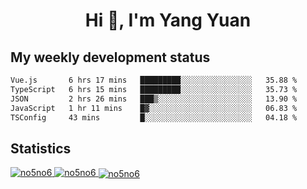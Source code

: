 <h1 align="center">Hi 👋, I'm Yang Yuan</h1>


## My weekly development status
<!--START_SECTION:waka-->

```txt
Vue.js       6 hrs 17 mins   █████████░░░░░░░░░░░░░░░░   35.88 %
TypeScript   6 hrs 15 mins   █████████░░░░░░░░░░░░░░░░   35.73 %
JSON         2 hrs 26 mins   ███▒░░░░░░░░░░░░░░░░░░░░░   13.90 %
JavaScript   1 hr 11 mins    █▓░░░░░░░░░░░░░░░░░░░░░░░   06.83 %
TSConfig     43 mins         █░░░░░░░░░░░░░░░░░░░░░░░░   04.18 %
```

<!--END_SECTION:waka-->

## Statistics
<a href="https://github.com/anuraghazra/github-readme-stats">
  <img src="https://github-readme-stats.vercel.app/api/top-langs/?username=no5no6&theme=dracula" alt="no5no6">
</a>
<a href="https://github.com/anuraghazra/github-readme-stats">
  <img src="https://github-readme-stats.vercel.app/api?username=no5no6&show_icons=true&theme=dracula&line_height=40" alt="no5no6">
</a>
<a href="https://github.com/anuraghazra/github-readme-stats">
  <img align="center" src="https://github-readme-streak-stats.herokuapp.com/?user=no5no6&theme=dracula" alt="no5no6" />
</a>